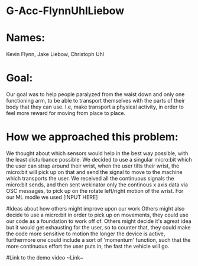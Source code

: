 # G-Acc-FlynnUhlLiebow
# Names:
Kevin Flynn, Jake Liebow, Christoph Uhl

# Goal:
Our goal was to help people paralyzed from the waist down and only one functioning arm, to be able to transport themselves with the parts of their body that they can use. I.e, make transport a physical activity, in order to feel more reward for moving from place to place.

# How we approached this problem:
We thought about which sensors would help in the best way possible, with the least disturbance possible. We decided to use a singular micro:bit which the user can strap around their wrist, when the user tilts their wrist, the micro:bit will pick up on that and send the signal to move to the machine which transports the user.
We received all the continuous signals the micro:bit sends, and then sent wekinator only the continous x axis data via OSC messages, to pick up on the rotate left/right motion of the wrist.
For our ML modle we used [INPUT HERE]

#Ideas about how others might improve upon our work
Others might also decide to use a micro:bit in order to pick up on movements, they could use our code as a foundation to work off of. Others might decide it's agreat idea but it would get exhausting for the user, so to counter that, they could make the code more sensitive to motion the longer the device is active, furthermore one could include a sort of 'momentum' function, such that the more continuous effort the user puts in, the fast the vehicle will go.

#Link to the demo video
~Link~

